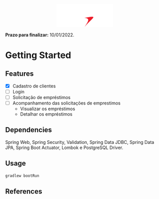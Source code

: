 <p align="center">
  <a href="https://www.tqi.com.br">
    <img src="img/logo-tqi.svg" width="180">
  </a>
</p>

**Prazo para finalizar:** 10/01/2022.

# Getting Started
## Features
- [X] Cadastro de clientes
- [ ] Login
- [ ] Solicitação de empréstimos
- [ ] Acompanhamento das solicitações de emprestimos
  - Visualizar os empréstimos
  - Detalhar os empréstimos

## Dependencies
Spring Web, Spring Security, Validation, Spring Data JDBC, Spring Data JPA, Spring Boot Actuator, Lombok e PostgreSQL Driver.

## Usage
```bash
gradlew bootRun
```

## References




